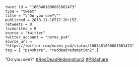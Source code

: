 ```
tweet_id = "1063481890081001473"
type = "tweet"
title = "\"Do you see?\""
published = 2018-11-16T17:20:15Z
retweets = 0
favourites = 0
source = "twitter"
twitter_account = "norms_ps4"
source_url = "https://twitter.com/norms_ps4/status/1063481890081001473"
tag = [ "ps4share", "reddeadredemption2",]
```

"Do you see?" [#RedDeadRedemption2](/tags/reddeadredemption2/) [#PS4share](/tags/ps4share/)

<p class='image'><img src='http://mnf.m17s.net/2018/11/16/DsI_JAFXoAAZMrf.jpg' alt=''></p>

